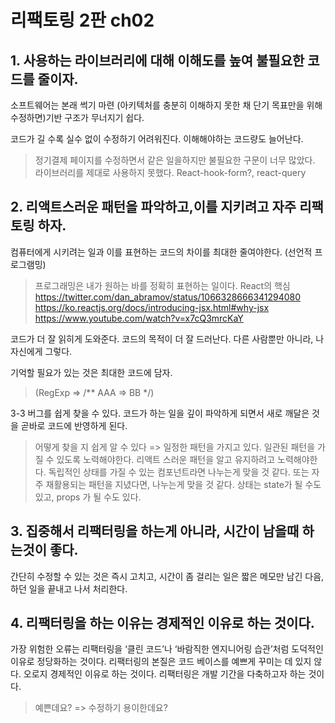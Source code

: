 # 리팩토링 2판 ch02

## 1. 사용하는 라이브러리에 대해 이해도를 높여 불필요한 코드를 줄이자.
소프트웨어는 본래 썩기 마련
(아키텍처를 충분히 이해하지 못한 채 단기 목표만을 위해 수정하면)기반 구조가 무너지기 쉽다.

코드가 길 수록 실수 없이 수정하기 어려워진다.
이해해야하는 코드량도 늘어난다.
> 정기결제 페이지를 수정하면서 같은 일을하지만 불필요한 구문이 너무 많았다.
> 라이브러리를 제대로 사용하지 못했다. React-hook-form?, react-query

## 2. 리액트스러운 패턴을 파악하고,이를 지키려고 자주 리팩토링 하자.
컴퓨터에게 시키려는 일과 이를 표현하는 코드의 차이를 최대한 줄여야한다.
(선언적 프로그램밍)
> 프로그래밍은 내가 원하는 바를 정확히 표현하는 일이다.
> React의 핵심
> https://twitter.com/dan_abramov/status/1066328666341294080
> https://ko.reactjs.org/docs/introducing-jsx.html#why-jsx
> https://www.youtube.com/watch?v=x7cQ3mrcKaY

코드가 더 잘 읽히게 도와준다.
코드의 목적이 더 잘 드러난다.
다른 사람뿐만 아니라, 나 자신에게 그렇다.

기억할 필요가 있는 것은 최대한 코드에 담자.
> (RegExp => /** AAA => BB */)

3-3 버그를 쉽게 찾을 수 있다.
코드가 하는 일을 깊이 파악하게 되면서 새로 깨달은 것을 곧바로 코드에 반영하게 된다.

> 어떻게 찾을 지 쉽게 알 수 있다 => 일정한 패턴을 가지고 있다.
> 일관된 패턴을 가질 수 있도록 노력해야한다.
> 리액트 스러운 패턴을 알고 유지하려고 노력해야한다.
> 독립적인 상태를 가질 수 있는 컴포넌트라면 나누는게 맞을 것 같다.
> 또는 자주 재활용되는 패턴을 지녔다면, 나누는게 맞을 것 같다.
> 상태는 state가 될 수도 있고, props 가 될 수도 있다.

## 3. 집중해서 리팩터링을 하는게 아니라, 시간이 남을때 하는것이 좋다.
간단히 수정할 수 있는 것은 즉시 고치고, 시간이 좀 걸리는 일은 짧은 메모만 남긴 다음, 하던 일을 끝내고 나서 처리한다.

## 4. 리팩터링을 하는 이유는 경제적인 이유로 하는 것이다.
가장 위험한 오류는 리팩터링을 ‘클린 코드’나 ‘바람직한 엔지니어링 습관’처럼 도덕적인 이유로 정당화하는 것이다.
리팩터링의 본질은 코드 베이스를 예쁘게 꾸미는 데 있지 않다.
오로지 경제적인 이유로 하는 것이다.
리팩터링은 개발 기간을 다축하고자 하는 것이다.

> 예쁜데요? => 수정하기 용이한데요?




